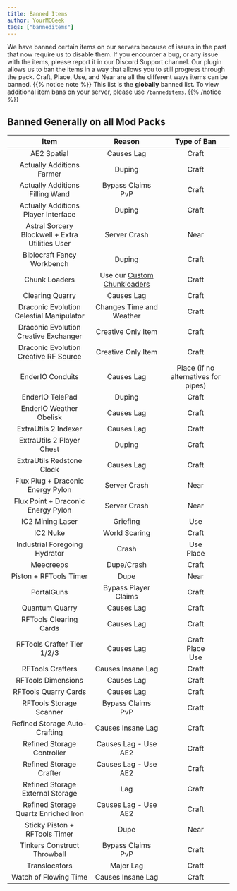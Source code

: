 ```yaml
---
title: Banned Items
author: YourMCGeek
tags: ["banneditems"]
---
```



We have banned certain items on our servers because of issues in the past that now require us to disable them. If you encounter a bug, or any issue with the items, please report it in our Discord Support channel. Our plugin allows us to ban the items in a way that allows you to still progress through the pack. Craft, Place, Use, and Near are all the different ways items can be banned. 
{{% notice note %}}
This list is the **globally** banned list. To view additional item bans on your server, please use ``/banneditems``.
{{% /notice %}}

## Banned Generally on all Mod Packs
| Item | Reason | Type of Ban |
|:-----:|:------:|:-----------:|
| AE2 Spatial | Causes Lag | Craft |
| Actually Additions Farmer | Duping | Craft |
| Actually Additions Filling Wand | Bypass Claims<br>PvP | Craft |
| Actually Additions Player Interface | Duping | Craft |
| Astral Sorcery Blockwell + Extra Utilities User | Server Crash | Near |
| Biblocraft Fancy Workbench | Duping | Craft |
| Chunk Loaders | Use our [Custom Chunkloaders](../wiki/guides#chunk-loaders) | Craft |
| Clearing Quarry | Causes Lag | Craft |
| Draconic Evolution Celestial Manipulator | Changes Time and Weather | Craft |
| Draconic Evolution Creative Exchanger | Creative Only Item | Craft |
| Draconic Evolution Creative RF Source | Creative Only Item | Craft |
| EnderIO Conduits | Causes Lag | Place (if no alternatives for pipes) |
| EnderIO TelePad | Duping | Craft |
| EnderIO Weather Obelisk | Causes Lag | Craft |
| ExtraUtils 2 Indexer | Causes Lag | Craft |
| ExtraUtils 2 Player Chest | Duping | Craft |
| ExtraUtils Redstone Clock | Causes Lag | Craft |
| Flux Plug + Draconic Energy Pylon | Server Crash | Near |
| Flux Point + Draconic Energy Pylon | Server Crash | Near |
| IC2 Mining Laser | Griefing | Use |
| IC2 Nuke | World Scaring | Craft |
| Industrial Foregoing Hydrator | Crash | Use<br>Place |
| Meecreeps | Dupe/Crash | Craft |
| Piston + RFTools Timer | Dupe | Near |
| PortalGuns | Bypass Player Claims | Craft |
| Quantum Quarry | Causes Lag | Craft |
| RFTools Clearing Cards | Causes Lag | Craft |
| RFTools Crafter Tier 1/2/3 | Causes Lag | Craft<br>Place<br>Use |
| RFTools Crafters | Causes Insane Lag  | Craft |
| RFTools Dimensions | Causes Lag | Craft |
| RFTools Quarry Cards | Causes Lag | Craft |
| RFTools Storage Scanner | Bypass Claims<br>PvP | Craft |
| Refined Storage Auto-Crafting | Causes Insane Lag | Craft |
| Refined Storage Controller | Causes Lag - Use AE2 | Craft |
| Refined Storage Crafter | Causes Lag - Use AE2 | Craft |
| Refined Storage External Storage | Lag | Craft |
| Refined Storage Quartz Enriched Iron | Causes Lag - Use AE2 | Craft |
| Sticky Piston + RFTools Timer | Dupe | Near |
| Tinkers Construct Throwball | Bypass Claims<br>PvP | Craft |
| Translocators | Major Lag | Craft |
| Watch of Flowing Time | Causes Insane Lag | Craft |
